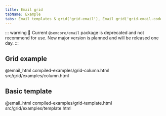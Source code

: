 ```yaml
---
title: Email grid
tabName: Example
tabs: Email templates & grid('grid-email'), Email grid('grid-email-code'), Readme('grid-email-readme'), Changelog('grid-email-changelog')
---
```


::: warning
:rotating_light: Current `@semcore/email` package is deprecated and not recommend for use. New major version is planned and will be released one day.
:::

## Grid example

@email_html compiled-examples/grid-column.html src/grid/examples/column.html

## Basic template

@email_html compiled-examples/grid-template.html src/grid/examples/template.html
